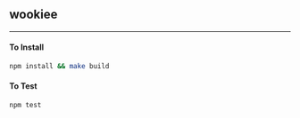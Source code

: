 ## wookiee

---

#### To Install
```bash
npm install && make build
```

#### To Test
```bash
npm test
```